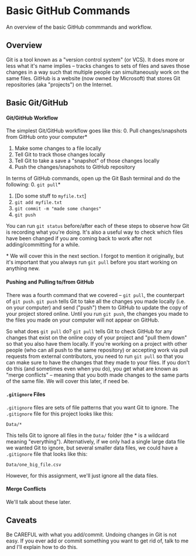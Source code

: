 # Basic GitHub Commands
An overview of the basic GitHub commmands and workflow. 

## Overview
Git is a tool known as a "version control system" (or VCS). It does more or less what it's name implies – tracks changes to sets of files and saves those changes in a way such that multiple people can simultaneously work on the same files. GitHub is a website (now owned by Microsoft) that stores Git repositories (aka "projects") on the Internet. 

## Basic Git/GitHub
#### Git/GitHub Workflow
The simplest Git/GitHub workflow goes like this:
0. Pull changes/snapshots from GitHub onto your computer*
1. Make some changes to a file locally
2. Tell Git to track those changes locally
3. Tell Git to take a save a "snapshot" of those changes locally
4. Push the changes/snapshots to GitHub repository

In terms of GitHub commands, open up the Git Bash terminal and do the following:
0. `git pull`*
1. [Do some stuff to `myfile.txt`]
2. `git add myfile.txt`
3. `git commit -m "made some changes"`
4. `git push`

You can run `git status` before/after each of these steps to observe how Git is recording what you're doing. It's also a useful way to check which files have been changed if you are coming back to work after not adding/committing for a while. 

\* We will cover this in the next section. I forgot to mention it originally, but it's important that you always run `git pull` before you start working on anything new. 

#### Pushing and Pulling to/from GitHub
There was a fourth command that we covered – `git pull`, the counterpart of `git push`. `git push` tells Git to take all the changes you made locally (i.e. on your computer) and send ("push") them to GitHub to update the copy of your project stored online. Until you run `git push`, the changes you made to the files you made on your computer will not appear on GitHub.

So what does `git pull` do? `git pull` tells Git to check GitHub for any changes that exist on the online copy of your project and "pull them down" so that you also have them locally. If you're working on a project with other people (who can all push to the same repository) or accepting work via pull requests from external contributors, you need to run `git pull` so that you can make sure to have the changes that they made to your files. If you don't do this (and sometimes even when you do), you get what are known as "merge conflicts" – meaning that you both made changes to the same parts of the same file. We will cover this later, if need be. 

#### `.gitignore` Files
`.gitignore` files are sets of file patterns that you want Git to ignore. The `.gitignore` file for this project looks like this:
```
Data/*
```
This tells Git to ignore all files in the `Data/` folder (the * is a wildcard meaning "everything"). Alternatively, if we only had a single large data file we wanted Git to ignore, but several smaller data files, we could have a `.gitignore` file that looks like this:
```
Data/one_big_file.csv
```
However, for this assignment, we'll just ignore all the data files.

#### Merge Conflicts
We'll talk about these later.

## Caveats
Be CAREFUL with what you add/commit. Undoing changes in Git is not easy. If you ever add or commit something you want to get rid of, talk to me and I'll explain how to do this. 
